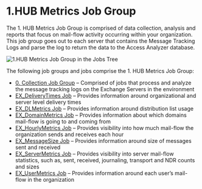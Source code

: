 # 1.HUB Metrics Job Group

The 1. HUB Metrics Job Group is comprised of data collection, analysis and reports that focus on mail-flow activity occurring within your organization. This job group goes out to each server that contains the Message Tracking Logs and parse the log to return the data to the Access Analyzer database.

![1.HUB Metrics Job Group in the Jobs Tree](/img/product_docs/accessanalyzer/accessanalyzer/enterpriseauditor/admin/hostmanagement/jobstree.png)

The following job groups and jobs comprise the 1. HUB Metrics Job Group:

- [0. Collection Job Group](/docs/accessanalyzer/accessanalyzer/enterpriseauditor/solutions/exchange/hubmetrics/collection/overview.md) – Comprised of jobs that process and analyze the message tracking logs on the Exchange Servers in the environment
- [EX\_DeliveryTimes Job](/docs/accessanalyzer/accessanalyzer/enterpriseauditor/solutions/exchange/hubmetrics/ex_deliverytimes.md) – Provides information around organizational and server level delivery times
- [EX\_DLMetrics Job](/docs/accessanalyzer/accessanalyzer/enterpriseauditor/solutions/exchange/hubmetrics/ex_dlmetrics.md) – Provides information around distribution list usage
- [EX\_DomainMetrics Job](/docs/accessanalyzer/accessanalyzer/enterpriseauditor/solutions/exchange/hubmetrics/ex_domainmetrics.md) – Provides information about which domains mail-flow is going to and coming from
- [EX\_HourlyMetrics Job](/docs/accessanalyzer/accessanalyzer/enterpriseauditor/solutions/exchange/hubmetrics/ex_hourlymetrics.md) – Provides visibility into how much mail-flow the organization sends and receives each hour
- [EX\_MessageSize Job](/docs/accessanalyzer/accessanalyzer/enterpriseauditor/solutions/exchange/hubmetrics/ex_messagesize.md) – Provides information around size of messages sent and received
- [EX\_ServerMetrics Job](/docs/accessanalyzer/accessanalyzer/enterpriseauditor/solutions/exchange/hubmetrics/ex_servermetrics.md) – Provides visibility into server mail-flow statistics, such as, sent, received, journaling, transport and NDR counts and sizes
- [EX\_UserMetrics Job](/docs/accessanalyzer/accessanalyzer/enterpriseauditor/solutions/exchange/hubmetrics/ex_usermetrics.md) – Provides information around each user’s mail-flow in the organization
